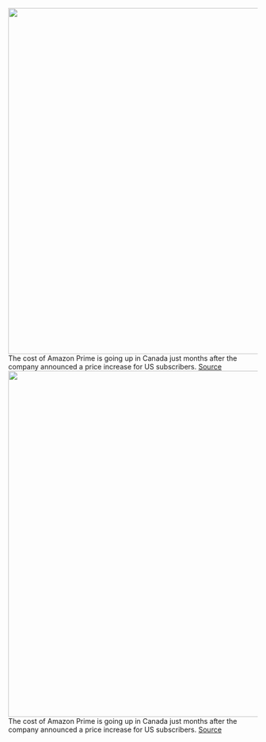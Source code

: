 <img src='https://cdn.vox-cdn.com/thumbor/dqNSJ-qKJU_Ezq5QpEp0FgrEtGw=/0x0:2040x1360/1200x800/filters:focal(857x517:1183x843)/cdn.vox-cdn.com/uploads/chorus_image/image/70728861/acastro_190920_1777_amazon_0002.0.0.jpg' width='700px' /><br/>
The cost of Amazon Prime is going up in Canada just months after the company announced a price increase for US subscribers.
<a href='https://www.theverge.com/2022/4/8/23017323/amazon-prime-canada-price-hike-subscription-shopping-deals-shipping'> Source <a/><img src='https://cdn.vox-cdn.com/thumbor/dqNSJ-qKJU_Ezq5QpEp0FgrEtGw=/0x0:2040x1360/1200x800/filters:focal(857x517:1183x843)/cdn.vox-cdn.com/uploads/chorus_image/image/70728861/acastro_190920_1777_amazon_0002.0.0.jpg' width='700px' /><br/>
The cost of Amazon Prime is going up in Canada just months after the company announced a price increase for US subscribers.
<a href='https://www.theverge.com/2022/4/8/23017323/amazon-prime-canada-price-hike-subscription-shopping-deals-shipping'> Source <a/>